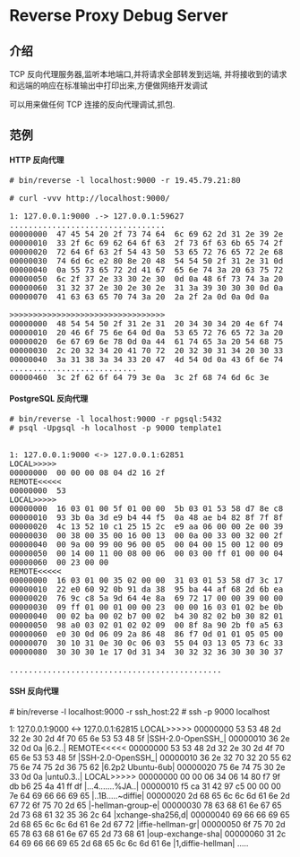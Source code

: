 # Reverse Proxy Debug Server


## 介绍

TCP 反向代理服务器,监听本地端口,并将请求全部转发到远端,
并将接收到的请求和远端的响应在标准输出中打印出来,方便做网络开发调试

可以用来做任何 TCP 连接的反向代理调试,抓包.


## 范例

#### HTTP 反向代理
<pre>
# bin/reverse -l localhost:9000 -r 19.45.79.21:80

# curl -vvv http://localhost:9000/

1: 127.0.0.1:9000 .-> 127.0.0.1:59627
.................................
00000000  47 45 54 20 2f 73 74 64  6c 69 62 2d 31 2e 39 2e  |GET /stdlib-1.9.|
00000010  33 2f 6c 69 62 64 6f 63  2f 73 6f 63 6b 65 74 2f  |3/libdoc/socket/|
00000020  72 64 6f 63 2f 54 43 50  53 65 72 76 65 72 2e 68  |rdoc/TCPServer.h|
00000030  74 6d 6c e2 80 8e 20 48  54 54 50 2f 31 2e 31 0d  |tml... HTTP/1.1.|
00000040  0a 55 73 65 72 2d 41 67  65 6e 74 3a 20 63 75 72  |.User-Agent: cur|
00000050  6c 2f 37 2e 33 30 2e 30  0d 0a 48 6f 73 74 3a 20  |l/7.30.0..Host: |
00000060  31 32 37 2e 30 2e 30 2e  31 3a 39 30 30 30 0d 0a  |127.0.0.1:9000..|
00000070  41 63 63 65 70 74 3a 20  2a 2f 2a 0d 0a 0d 0a     |Accept: */*....|

>>>>>>>>>>>>>>>>>>>>>>>>>>>>>>>>>
00000000  48 54 54 50 2f 31 2e 31  20 34 30 34 20 4e 6f 74  |HTTP/1.1 404 Not|
00000010  20 46 6f 75 6e 64 0d 0a  53 65 72 76 65 72 3a 20  | Found..Server: |
00000020  6e 67 69 6e 78 0d 0a 44  61 74 65 3a 20 54 68 75  |nginx..Date: Thu|
00000030  2c 20 32 34 20 41 70 72  20 32 30 31 34 20 30 33  |, 24 Apr 2014 03|
00000040  3a 31 38 3a 34 33 20 47  4d 54 0d 0a 43 6f 6e 74  |:18:43 GMT..Cont|
...........................
00000460  3c 2f 62 6f 64 79 3e 0a  3c 2f 68 74 6d 6c 3e     |./body>../html>|
</pre>

#### PostgreSQL 反向代理 
<pre>
# bin/reverse -l localhost:9000 -r pgsql:5432
# psql -Upgsql -h localhost -p 9000 template1


1: 127.0.0.1:9000 <-> 127.0.0.1:62851
LOCAL>>>>>
00000000  00 00 00 08 04 d2 16 2f                           |......./|
REMOTE<<<<<
00000000  53                                                |S|
LOCAL>>>>>
00000000  16 03 01 00 5f 01 00 00  5b 03 01 53 58 d7 8e c8  |...._...[..SX...|
00000010  93 3b 0a 3d e9 b4 44 f5  0a 48 ae b4 82 8f 7f 8f  |.;.=..D..H......|
00000020  4c 13 52 10 c1 25 15 2c  e9 aa 06 00 00 2e 00 39  |L.R..%.,.......9|
00000030  00 38 00 35 00 16 00 13  00 0a 00 33 00 32 00 2f  |.8.5.......3.2./|
00000040  00 9a 00 99 00 96 00 05  00 04 00 15 00 12 00 09  |................|
00000050  00 14 00 11 00 08 00 06  00 03 00 ff 01 00 00 04  |................|
00000060  00 23 00 00                                       |.#..|
REMOTE<<<<<
00000000  16 03 01 00 35 02 00 00  31 03 01 53 58 d7 3c 17  |....5...1..SX.<.|
00000010  22 e0 60 92 0b 91 da 38  95 ba 44 af 68 2d 6b ea  |".`....8..D.h-k.|
00000020  76 9c c8 5a 9d 64 4e 8a  69 72 17 00 00 39 00 00  |v..Z.dN.ir...9..|
00000030  09 ff 01 00 01 00 00 23  00 00 16 03 01 02 be 0b  |.......#........|
00000040  00 02 ba 00 02 b7 00 02  b4 30 82 02 b0 30 82 01  |.........0...0..|
00000050  98 a0 03 02 01 02 02 09  00 8f 8a 90 2b f0 a5 63  |............+..c|
00000060  e0 30 0d 06 09 2a 86 48  86 f7 0d 01 01 05 05 00  |.0...*.H........|
00000070  30 10 31 0e 30 0c 06 03  55 04 03 13 05 73 6c 33  |0.1.0...U....sl3|
00000080  30 30 30 1e 17 0d 31 34  30 32 32 36 30 30 30 37  |000...1402260007|

.............................................
</pre>


#### SSH 反向代理
<per>
# bin/reverse -l localhost:9000 -r ssh_host:22
# ssh -p 9000 localhost

1: 127.0.0.1:9000 <-> 127.0.0.1:62815
LOCAL>>>>>
00000000  53 53 48 2d 32 2e 30 2d  4f 70 65 6e 53 53 48 5f  |SSH-2.0-OpenSSH_|
00000010  36 2e 32 0d 0a                                    |6.2..|
REMOTE<<<<<
00000000  53 53 48 2d 32 2e 30 2d  4f 70 65 6e 53 53 48 5f  |SSH-2.0-OpenSSH_|
00000010  36 2e 32 70 32 20 55 62  75 6e 74 75 2d 36 75 62  |6.2p2 Ubuntu-6ub|
00000020  75 6e 74 75 30 2e 33 0d  0a                       |untu0.3..|
LOCAL>>>>>
00000000  00 00 06 34 06 14 80 f7  9f db b6 25 4a 41 ff df  |...4.......%JA..|
00000010  f5 ca 31 42 97 c5 00 00  00 7e 64 69 66 66 69 65  |..1B.....~diffie|
00000020  2d 68 65 6c 6c 6d 61 6e  2d 67 72 6f 75 70 2d 65  |-hellman-group-e|
00000030  78 63 68 61 6e 67 65 2d  73 68 61 32 35 36 2c 64  |xchange-sha256,d|
00000040  69 66 66 69 65 2d 68 65  6c 6c 6d 61 6e 2d 67 72  |iffie-hellman-gr|
00000050  6f 75 70 2d 65 78 63 68  61 6e 67 65 2d 73 68 61  |oup-exchange-sha|
00000060  31 2c 64 69 66 66 69 65  2d 68 65 6c 6c 6d 61 6e  |1,diffie-hellman|
.....

</pre>
